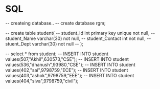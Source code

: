 # SQL
-- createing database..
-- create database rgm;

-- create table student(
--   student_Id int primary key unique not null,
--   student_Name varchar(30) not null,
--   student_Contact int not null,
--   stuent_Dept varchar(30) not null
-- );

-- select * from student;
-- INSERT INTO student values(507,"Akhil",630573,"CSE");
-- INSERT INTO student values(536,"dhanush",93980,"CSE");
-- INSERT INTO student values(402,"sai",9798759,"ECE");
-- INSERT INTO student values(403,"ashok",9798759,"EEE");
-- INSERT INTO student values(404,"siva",9798759,"civil");
